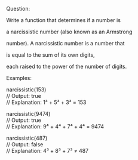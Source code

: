 Question:

Write a function that determines if a number is 

a narcissistic number (also known as an Armstrong 

number). A narcissistic number is a number that 

is equal to the sum of its own digits, 

each raised to the power of the number of digits.

Examples:

narcissistic(153)  
// Output: true  
// Explanation: 1³ + 5³ + 3³ = 153  

narcissistic(9474)  
// Output: true  
// Explanation: 9⁴ + 4⁴ + 7⁴ + 4⁴ = 9474  

narcissistic(487)  
// Output: false  
// Explanation: 4³ + 8³ + 7³ ≠ 487  
